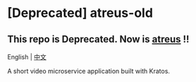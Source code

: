 # [Deprecated] atreus-old

## This repo is **Deprecated**. Now is **[atreus](https://toomanysource/atreus)** !!

English | [中文](README_cn.md)

A short video microservice application built with Kratos.
